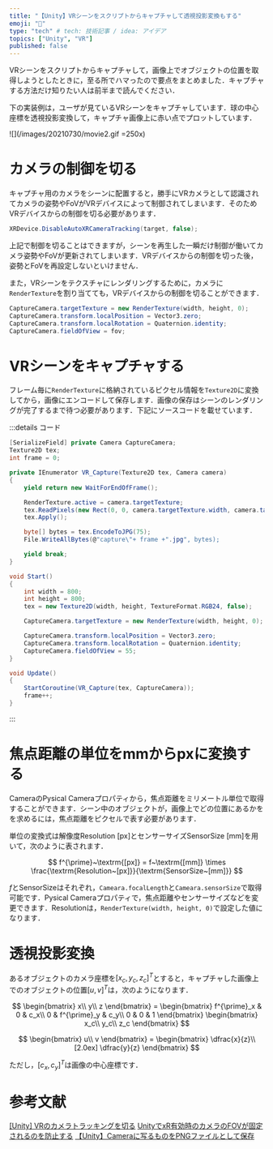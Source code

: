 ```yaml
---
title: "【Unity】VRシーンをスクリプトからキャプチャして透視投影変換もする"
emoji: "🎈"
type: "tech" # tech: 技術記事 / idea: アイデア
topics: ["Unity", "VR"]
published: false
---
```


VRシーンをスクリプトからキャプチャして，画像上でオブジェクトの位置を取得しようとしたときに，至る所でハマったので要点をまとめました．キャプチャする方法だけ知りたい人は前半まで読んでください．

下の実装例は，ユーザが見ているVRシーンをキャプチャしています．球の中心座標を透視投影変換して，キャプチャ画像上に赤い点でプロットしています．

![](/images/20210730/movie2.gif =250x)


# カメラの制御を切る
キャプチャ用のカメラをシーンに配置すると，勝手にVRカメラとして認識されてカメラの姿勢やFoVがVRデバイスによって制御されてしまいます．そのためVRデバイスからの制御を切る必要があります．

```cs
XRDevice.DisableAutoXRCameraTracking(target, false);
```

上記で制御を切ることはできますが，シーンを再生した一瞬だけ制御が働いてカメラ姿勢やFoVが更新されてしまいます．VRデバイスからの制御を切った後，姿勢とFoVを再設定しないといけません．

また，VRシーンをテクスチャにレンダリングするために，カメラに`RenderTexture`を割り当てても，VRデバイスからの制御を切ることができます．

```cs
CaptureCamera.targetTexture = new RenderTexture(width, height, 0);
CaptureCamera.transform.localPosition = Vector3.zero;
CaptureCamera.transform.localRotation = Quaternion.identity;
CaptureCamera.fieldOfView = fov;
```

# VRシーンをキャプチャする
フレーム毎に`RenderTexture`に格納されているピクセル情報を`Texture2D`に変換してから，画像にエンコードして保存します．画像の保存はシーンのレンダリングが完了するまで待つ必要があります．下記にソースコードを載せています．

:::details コード
```cs
[SerializeField] private Camera CaptureCamera;
Texture2D tex;
int frame = 0;

private IEnumerator VR_Capture(Texture2D tex, Camera camera)
{
    yield return new WaitForEndOfFrame();

    RenderTexture.active = camera.targetTexture;
    tex.ReadPixels(new Rect(0, 0, camera.targetTexture.width, camera.targetTexture.height), 0, 0);
    tex.Apply();

    byte[] bytes = tex.EncodeToJPG(75);
    File.WriteAllBytes(@"capture\"+ frame +".jpg", bytes);

    yield break;
}

void Start()
{
    int width = 800;
    int height = 800;
    tex = new Texture2D(width, height, TextureFormat.RGB24, false);

    CaptureCamera.targetTexture = new RenderTexture(width, height, 0);

    CaptureCamera.transform.localPosition = Vector3.zero;
    CaptureCamera.transform.localRotation = Quaternion.identity;
    CaptureCamera.fieldOfView = 55;
}

void Update()
{
    StartCoroutine(VR_Capture(tex, CaptureCamera));
    frame++;
}
```
:::


# 焦点距離の単位をmmからpxに変換する
CameraのPysical Cameraプロパティから，焦点距離をミリメートル単位で取得することができます．シーン中のオブジェクトが，画像上でどの位置にあるかをを求めるには，焦点距離をピクセルで表す必要があります．

単位の変換式は解像度$\textrm{Resolution~[px]}$とセンサーサイズ$\textrm{SensorSize~[mm]}$を用いて，次のように表されます．

$$ f^{\prime}~\textrm{[px]} = f~\textrm{[mm]} \times \frac{\textrm{Resolution~[px]}}{\textrm{SensorSize~[mm]}} $$

$f$と$\textrm{SensorSize}$はそれぞれ，`Cameara.focalLength`と`Cameara.sensorSize`で取得可能です．Pysical Cameraプロパティで，焦点距離やセンサーサイズなどを変更できます．$\textrm{Resolution}$は，`RenderTexture(width, height, 0)`で設定した値になります．


# 透視投影変換
あるオブジェクトのカメラ座標を$[x_c, y_c, z_c]^T$とすると，キャプチャした画像上でのオブジェクトの位置$[u, v]^T$は，次のようになります．

$$ \begin{bmatrix} x\\ y\\ z \end{bmatrix} = \begin{bmatrix} f^{\prime}_x & 0 & c_x\\ 0 & f^{\prime}_y & c_y\\ 0 & 0 & 1 \end{bmatrix} \begin{bmatrix} x_c\\ y_c\\ z_c \end{bmatrix} $$

$$ \begin{bmatrix} u\\ v \end{bmatrix} = \begin{bmatrix} \dfrac{x}{z}\\[2.0ex] \dfrac{y}{z} \end{bmatrix} $$

ただし，$[c_x,c_y]^T$は画像の中心座標です．


# 参考文献
[[Unity] VRのカメラトラッキングを切る](https://qiita.com/kleus_balut/items/952299f7b27edd423b38)
[UnityでxR有効時のカメラのFOVが固定されるのを防止する](https://qiita.com/kleus_balut/items/952299f7b27edd423b38)
[【Unity】Cameraに写るものをPNGファイルとして保存](https://www.kemomimi.dev/unity/1161/)
